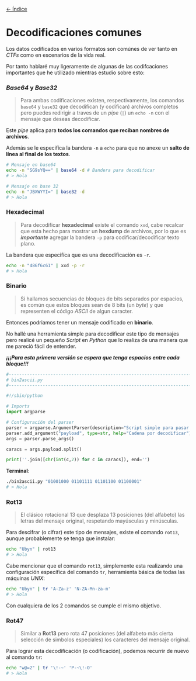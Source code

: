 [<- Índice](../Pentesting.md)
# Decodificaciones comunes

Los datos codificados en varios formatos son comúnes de ver tanto en *CTFs* como en escenarios de la vida real.

Por tanto hablaré muy ligeramente de algunas de las codifcaciones importantes que he utilizado mientras estudio sobre esto:

### *Base64* y *Base32*

> Para ambas codificaciones existen, respectivamente, los comandos `base64` y `base32` que decodifican (y codifican) archivos completos pero puedes redirigir a traves de un *pipe* (`|`) un `echo -n` con el mensaje que deseas decodificar.

Este *pipe* aplica para **todos los comandos que reciban nombres de archivos**.

Además se le especifíca la bandera `-n` a `echo` para que no anexe un **salto de línea al final de los textos**.

```bash
# Mensaje en base64
echo -n "SG9sYQ==" | base64 -d # Bandera para decodificar
# > Hola

# Mensaje en base 32
echo -n "JBXWYYI=" | base32 -d
# > Hola
```

### Hexadecimal

> Para decodificar **hexadecimal** existe el comando `xxd`, cabe recalcar que esta hecho para mostrar un **hexdump** de archivos, por lo que es ***importante*** agregar la bandera `-p` para codificar/decodificar texto plano.

La bandera que especifíca que es una decodificación es `-r`.

```bash
echo -n "486f6c61" | xxd -p -r
# > Hola
```

### Binario

> Si hallamos secuencias de bloques de bits separados por espacios, es común que estos bloques sean de 8 bits (un *byte*) y que representen el código *ASCII* de algun caracter.

Entonces podriamos tener un mensaje codificado en **binario**.

No hallé una herramienta simple para decodificar este tipo de mensajes pero realicé un pequeño *Script* en *Python* que lo realiza de una manera que me pareció fácil de entender.

***¡¡¡Para esta primera versión se espera que tenga espacios entre cada bloque!!!***

```python
#----------------------------------------------------------------------
# bin2ascii.py
#----------------------------------------------------------------------

#!/sbin/python

# Imports
import argparse

# Configuración del parser
parser = argparse.ArgumentParser(description="Script simple para pasar binario a hexadecimal")
parser.add_argument("payload", type=str, help="Cadena por decodificar")
args = parser.parse_args()

caracs = args.payload.split()

print(''.join([chr(int(c,2)) for c in caracs]), end='')
```

**Terminal**:

```bash
./bin2ascii.py "01001000 01101111 01101100 01100001"
# > Hola
```

### Rot13

> El clásico rotacional 13 que desplaza 13 posiciones (del alfabeto) las letras del mensaje original, respetando mayúsculas y minúsculas.

Para descifrar (o cifrar) este tipo de mensajes, existe el comando `rot13`, aunque probablemente se tenga que instalar:

```bash
echo "Ubyn" | rot13
# > Hola
```

Cabe mencionar que el comando `rot13`, simplemente esta realizando una configuración específica del comando `tr`, herramienta básica de todas las máquinas *UNIX*:

```bash
echo "Ubyn" | tr 'A-Za-z' 'N-ZA-Mn-za-m'
# > Hola
```

Con cualquiera de los 2 comandos se cumple el mismo objetivo.

### Rot47

> Similar a **Rot13** pero rota 47 posiciones (del alfabeto más cierta selección de simbolos especiales) los caracteres del mensaje original.

Para lograr esta decodificación (o codificación), podemos recurrir de nuevo al comando `tr`:

```bash
echo "w@=2" | tr '\!-~' 'P-~\!-O'
# > Hola
```